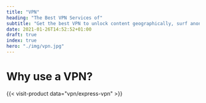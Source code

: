 ```yaml
---
title: "VPN"
heading: "The Best VPN Services of"
subtitle: "Get the best VPN to unlock content geographically, surf anonymously and protect your privacy."
date: 2021-01-26T14:52:52+01:00
draft: true
index: true
hero: "./img/vpn.jpg"
---
```


# Why use a VPN?

{{< visit-product data="vpn/express-vpn" >}}
